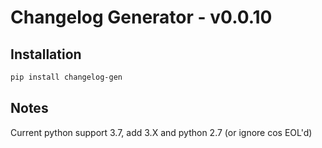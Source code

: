 # Changelog Generator - v0.0.10

## Installation

```bash
pip install changelog-gen
```

## Notes

Current python support 3.7, add 3.X and python 2.7 (or ignore cos EOL'd)
